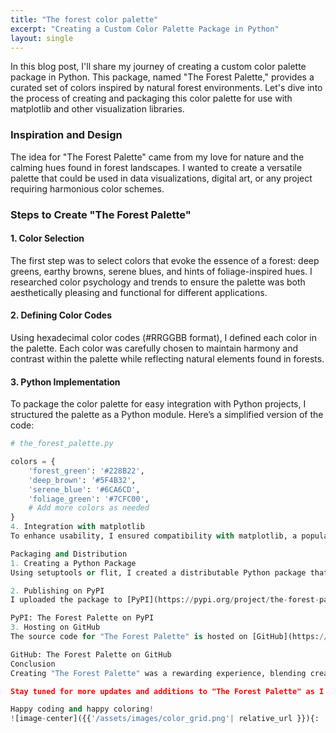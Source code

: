 ```yaml
---
title: "The forest color palette"
excerpt: "Creating a Custom Color Palette Package in Python"
layout: single
---
```



In this blog post, I'll share my journey of creating a custom color palette package in Python. This package, named "The Forest Palette," provides a curated set of colors inspired by natural forest environments. Let's dive into the process of creating and packaging this color palette for use with matplotlib and other visualization libraries.

### Inspiration and Design

The idea for "The Forest Palette" came from my love for nature and the calming hues found in forest landscapes. I wanted to create a versatile palette that could be used in data visualizations, digital art, or any project requiring harmonious color schemes.

### Steps to Create "The Forest Palette"

#### 1. Color Selection

The first step was to select colors that evoke the essence of a forest: deep greens, earthy browns, serene blues, and hints of foliage-inspired hues. I researched color psychology and trends to ensure the palette was both aesthetically pleasing and functional for different applications.

#### 2. Defining Color Codes

Using hexadecimal color codes (#RRGGBB format), I defined each color in the palette. Each color was carefully chosen to maintain harmony and contrast within the palette while reflecting natural elements found in forests.

#### 3. Python Implementation

To package the color palette for easy integration with Python projects, I structured the palette as a Python module. Here’s a simplified version of the code:

```python
# the_forest_palette.py

colors = {
    'forest_green': '#228B22',
    'deep_brown': '#5F4B32',
    'serene_blue': '#6CA6CD',
    'foliage_green': '#7CFC00',
    # Add more colors as needed
}
4. Integration with matplotlib
To enhance usability, I ensured compatibility with matplotlib, a popular plotting library in Python. Users can seamlessly integrate "The Forest Palette" into their visualizations with minimal setup.

Packaging and Distribution
1. Creating a Python Package
Using setuptools or flit, I created a distributable Python package that includes the color definitions and any necessary metadata.

2. Publishing on PyPI
I uploaded the package to [PyPI](https://pypi.org/project/the-forest-palette/1.0.1/) (Python Package Index) to make it accessible to the Python community. Developers and data scientists can now install and use "The Forest Palette" in their projects with a simple pip install the-forest-palette.

PyPI: The Forest Palette on PyPI
3. Hosting on GitHub
The source code for "The Forest Palette" is hosted on [GitHub](https://github.com/elodwyer1/the-forest-palette), allowing users to explore the code, contribute, and provide feedback.

GitHub: The Forest Palette on GitHub
Conclusion
Creating "The Forest Palette" was a rewarding experience, blending creativity with practicality in Python development. Whether you're visualizing data, designing digital artwork, or exploring color psychology, a well-crafted color palette can elevate your projects. I encourage you to explore and experiment with custom color schemes to enhance your creative endeavors.

Stay tuned for more updates and additions to "The Forest Palette" as I continue to expand and refine the palette based on community feedback and new inspirations.

Happy coding and happy coloring!
![image-center]({{'/assets/images/color_grid.png'| relative_url }}){: .align-center}
